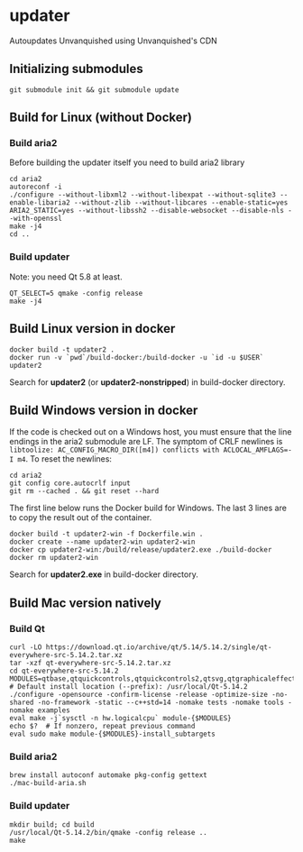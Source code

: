 # updater
Autoupdates Unvanquished using Unvanquished's CDN

## Initializing submodules
```
git submodule init && git submodule update
```

## Build for Linux (without Docker)

### Build aria2
Before building the updater itself you need to build aria2 library
```
cd aria2
autoreconf -i
./configure --without-libxml2 --without-libexpat --without-sqlite3 --enable-libaria2 --without-zlib --without-libcares --enable-static=yes ARIA2_STATIC=yes --without-libssh2 --disable-websocket --disable-nls --with-openssl
make -j4
cd ..
```

### Build updater
Note: you need Qt 5.8 at least.
```
QT_SELECT=5 qmake -config release
make -j4
```

## Build Linux version in docker
```
docker build -t updater2 .
docker run -v `pwd`/build-docker:/build-docker -u `id -u $USER` updater2
```
Search for **updater2** (or **updater2-nonstripped**) in build-docker directory.

## Build Windows version in docker

If the code is checked out on a Windows host, you must ensure that the line endings in the aria2 submodule are LF. The symptom of CRLF newlines is `libtoolize: AC_CONFIG_MACRO_DIR([m4]) conflicts with ACLOCAL_AMFLAGS=-I m4`. To reset the newlines:

```
cd aria2
git config core.autocrlf input
git rm --cached . && git reset --hard
```

The first line below runs the Docker build for Windows. The last 3 lines are to copy the result out of the container.

```
docker build -t updater2-win -f Dockerfile.win .
docker create --name updater2-win updater2-win
docker cp updater2-win:/build/release/updater2.exe ./build-docker
docker rm updater2-win

```
Search for **updater2.exe** in build-docker directory.

## Build Mac version natively

### Build Qt
```
curl -LO https://download.qt.io/archive/qt/5.14/5.14.2/single/qt-everywhere-src-5.14.2.tar.xz
tar -xzf qt-everywhere-src-5.14.2.tar.xz
cd qt-everywhere-src-5.14.2
MODULES=qtbase,qtquickcontrols,qtquickcontrols2,qtsvg,qtgraphicaleffects
# Default install location (--prefix): /usr/local/Qt-5.14.2
./configure -opensource -confirm-license -release -optimize-size -no-shared -no-framework -static --c++std=14 -nomake tests -nomake tools -nomake examples
eval make -j`sysctl -n hw.logicalcpu` module-{$MODULES}
echo $?  # If nonzero, repeat previous command
eval sudo make module-{$MODULES}-install_subtargets
```

### Build aria2
```
brew install autoconf automake pkg-config gettext
./mac-build-aria.sh
```

### Build updater
```
mkdir build; cd build
/usr/local/Qt-5.14.2/bin/qmake -config release ..
make
```
